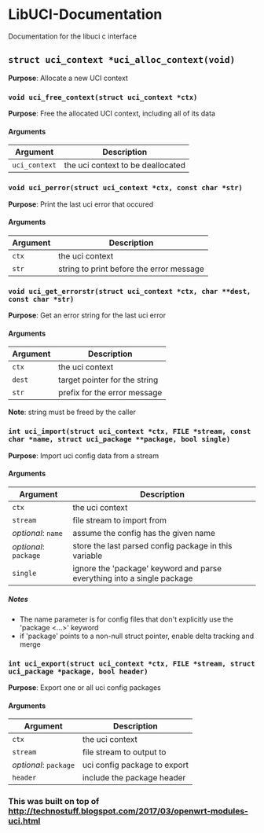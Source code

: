 # LibUCI-Documentation
Documentation for the libuci c interface

## `struct uci_context *uci_alloc_context(void)`

__Purpose__: Allocate a new UCI context

### `void uci_free_context(struct uci_context *ctx)`

__Purpose__: Free the allocated UCI context, including all of its data

#### Arguments

| Argument | Description |
| -------- | ----------- |
| `uci_context` | the uci context to be deallocated |

### `void uci_perror(struct uci_context *ctx, const char *str)`

__Purpose__: Print the last uci error that occured

#### Arguments

| Argument | Description |
| -------- | ----------- |
| `ctx` | the uci context |
| `str` | string to print before the error message |

### `void uci_get_errorstr(struct uci_context *ctx, char **dest, const char *str)`

__Purpose__: Get an error string for the last uci error

#### Arguments

| Argument | Description |
| -------- | ----------- |
| `ctx` | the uci context |
| `dest` | target pointer for the string |
| `str` |  prefix for the error message |

__Note__: string must be freed by the caller

### `int uci_import(struct uci_context *ctx, FILE *stream, const char *name, struct uci_package **package, bool single)`

__Purpose__: Import uci config data from a stream

#### Arguments

| Argument | Description |
| -------- | ----------- |
| `ctx` | the uci context |
| `stream` | file stream to import from |
| *optional*: `name` |  assume the config has the given name |
| *optional*: `package` | store the last parsed config package in this variable |
| `single` | ignore the 'package' keyword and parse everything into a single package |

##### Notes

- The name parameter is for config files that don't explicitly use the 'package <...>' keyword
- if 'package' points to a non-null struct pointer, enable delta tracking and merge

### `int uci_export(struct uci_context *ctx, FILE *stream, struct uci_package *package, bool header)`

__Purpose__: Export one or all uci config packages

#### Arguments

| Argument | Description |
| -------- | ----------- |
| `ctx` | the uci context |
| `stream` | file stream to output to |
| *optional*: `package` | uci config package to export |
| `header` |  include the package header |


### This was built on top of http://technostuff.blogspot.com/2017/03/openwrt-modules-uci.html

